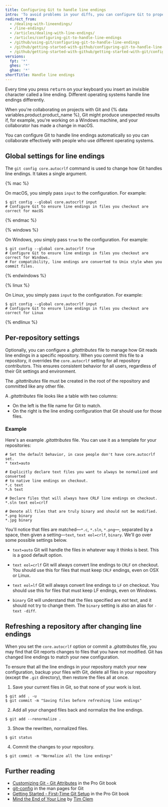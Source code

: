 ```yaml
---
title: Configuring Git to handle line endings
intro: 'To avoid problems in your diffs, you can configure Git to properly handle line endings.'
redirect_from:
  - /dealing-with-lineendings/
  - /line-endings/
  - /articles/dealing-with-line-endings/
  - /articles/configuring-git-to-handle-line-endings
  - /github/using-git/configuring-git-to-handle-line-endings
  - /github/getting-started-with-github/configuring-git-to-handle-line-endings
  - /github/getting-started-with-github/getting-started-with-git/configuring-git-to-handle-line-endings
versions:
  fpt: '*'
  ghes: '*'
  ghae: '*'
shortTitle: Handle line endings
---
```

Every time you press <kbd>return</kbd> on your keyboard you insert an invisible character called a line ending. Different operating systems handle line endings differently.

When you're collaborating on projects with Git and {% data variables.product.product_name %}, Git might produce unexpected results if, for example, you're working on a Windows machine, and your collaborator has made a change in macOS.

You can configure Git to handle line endings automatically so you can collaborate effectively with people who use different operating systems.

## Global settings for line endings

The `git config core.autocrlf` command is used to change how Git handles line endings. It takes a single argument.

{% mac %}

On macOS, you simply pass `input` to the configuration. For example:

```shell
$ git config --global core.autocrlf input
# Configure Git to ensure line endings in files you checkout are correct for macOS
```

{% endmac %}

{% windows %}

On Windows, you simply pass `true` to the configuration. For example:

```shell
$ git config --global core.autocrlf true
# Configure Git to ensure line endings in files you checkout are correct for Windows.
# For compatibility, line endings are converted to Unix style when you commit files.
```

{% endwindows %}

{% linux %}

On Linux, you simply pass `input` to the configuration. For example:

```shell
$ git config --global core.autocrlf input
# Configure Git to ensure line endings in files you checkout are correct for Linux
```

{% endlinux %}

## Per-repository settings

Optionally, you can configure a *.gitattributes* file to manage how Git reads line endings in a specific repository. When you commit this file to a repository, it overrides the `core.autocrlf` setting for all repository contributors. This ensures consistent behavior for all users, regardless of their Git settings and environment.

The *.gitattributes* file must be created in the root of the repository and committed like any other file.

A *.gitattributes* file looks like a table with two columns:

* On the left is the file name for Git to match.
* On the right is the line ending configuration that Git should use for those files.

### Example

Here's an example *.gitattributes* file. You can use it as a template for your repositories:

```
# Set the default behavior, in case people don't have core.autocrlf set.
* text=auto

# Explicitly declare text files you want to always be normalized and converted
# to native line endings on checkout.
*.c text
*.h text

# Declare files that will always have CRLF line endings on checkout.
*.sln text eol=crlf

# Denote all files that are truly binary and should not be modified.
*.png binary
*.jpg binary
```

You'll notice that files are matched—`*.c`, `*.sln`, `*.png`—, separated by a space, then given a setting—`text`, `text eol=crlf`, `binary`. We'll go over some possible settings below.

- `text=auto` Git will handle the files in whatever way it thinks is best. This is a good default option.

- `text eol=crlf` Git will always convert line endings to `CRLF` on checkout. You should use this for files that must keep `CRLF` endings, even on OSX or Linux.

- `text eol=lf` Git will always convert line endings to `LF` on checkout. You should use this for files that must keep LF endings, even on Windows.

- `binary` Git will understand that the files specified are not text, and it should not try to change them. The `binary` setting is also an alias for `-text -diff`.

## Refreshing a repository after changing line endings

When you set the `core.autocrlf` option or commit a *.gitattributes* file, you may find that Git reports changes to files that you have not modified. Git has changed line endings to match your new configuration.

To ensure that all the line endings in your repository match your new configuration, backup your files with Git, delete all files in your repository (except the `.git` directory), then restore the files all at once.

1. Save your current files in Git, so that none of your work is lost.
  ```shell
  $ git add . -u
  $ git commit -m "Saving files before refreshing line endings"
  ```
2. Add all your changed files back and normalize the line endings.
  ```shell
  $ git add --renormalize .
  ```
3. Show the rewritten, normalized files.
  ```shell
  $ git status
  ```
4. Commit the changes to your repository.
  ```shell
  $ git commit -m "Normalize all the line endings"
  ```

## Further reading

- [Customizing Git - Git Attributes](https://git-scm.com/book/en/Customizing-Git-Git-Attributes) in the Pro Git book
- [git-config](https://git-scm.com/docs/git-config) in the man pages for Git
- [Getting Started - First-Time Git Setup](https://git-scm.com/book/en/Getting-Started-First-Time-Git-Setup) in the Pro Git book
- [Mind the End of Your Line](http://adaptivepatchwork.com/2012/03/01/mind-the-end-of-your-line/) by [Tim Clem](https://github.com/tclem)
